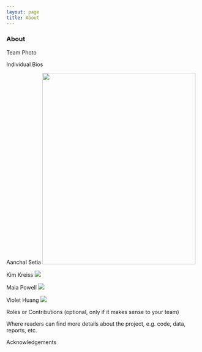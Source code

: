 ```yaml
---
layout: page
title: About
---
```


### About

Team Photo

Individual Bios

Aanchal Setia
<img src="{{site.url }}{{site.baseurl }}/assets/img/Aanchal.png"
     width="400" 
     height="500">
     
Kim Kreiss
<img src="{{site.url }}{{site.baseurl }}/assets/79F44031-230E-449B-8A8C-8D07195DE985_1_201_a.jpeg)">

Maia Powell
<img src="{{site.url }}{{site.baseurl }}/assets/img/BA1C78F2-1529-428F-9DAB-F390CBEA6EFB.JPEG">

Violet Huang
<img src="{{site.url }}{{site.baseurl }}/assets/img/Screen Shot 2023-06-13 at 6.51.35 PM.png">


Roles or Contributions (optional, only if it makes sense to your team)

Where readers can find more details about the project, e.g. code, data, reports, etc.

Acknowledgements

